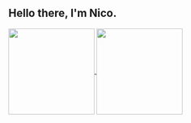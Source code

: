  ## Hello there, I'm Nico.
 
<div>
 <a href="https://github.com/jesternook"> 
 <img align="center" height="170em" src="https://github-readme-stats.vercel.app/api?username=jesternook&show_icons=true&theme=darcula&include_all_commits=true&count_private=true"/>
 <a href="https://github.com/jesternook"> 
 <img align="center" height="170em" src="https://github-readme-stats.vercel.app/api/top-langs/?username=jesternook&layout=compact&langs_count=5&card_width=180em&theme=darcula"/>
</div>

## 
